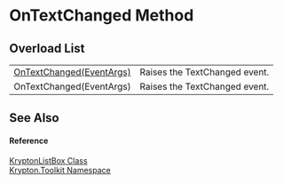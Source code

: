 # OnTextChanged Method


## Overload List
<table>
<tr>
<td><a href="190ccd7f-b1d4-955d-cf69-a081d6aea2d1.md">OnTextChanged(EventArgs)</a></td>
<td>Raises the TextChanged event.</td></tr>
<tr>
<td>OnTextChanged(EventArgs)</td>
<td>Raises the TextChanged event.</td></tr>
</table>

## See Also


#### Reference
<a href="34d189d7-24ac-ce5b-4fff-cda88ff9e2aa.md">KryptonListBox Class</a>  
<a href="79d2eac2-21f4-54ff-7552-b20c33c30600.md">Krypton.Toolkit Namespace</a>  

